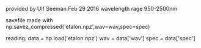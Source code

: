 provided by Ulf Seeman Feb 29 2016
wavelength rage 950-2500nm

savefile made with np.savez_compressed('etalon.npz',wav=wav,spec=spec)

reading:
data = np.load('etalon.npz')
wav = data['wav']
spec = data['spec']
